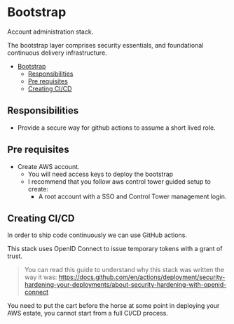 # Bootstrap

Account administration stack.

The bootstrap layer comprises security essentials, and foundational continuous delivery infrastructure.

- [Bootstrap](#bootstrap)
  - [Responsibilities](#responsibilities)
  - [Pre requisites](#pre-requisites)
  - [Creating CI/CD](#creating-cicd)

## Responsibilities

- Provide a secure way for github actions to assume a short lived role.

## Pre requisites

- Create AWS account.
  - You will need access keys to deploy the bootstrap
  - I recommend that you follow aws control tower guided setup to create:
    - A root account with a SSO and Control Tower management login.

## Creating CI/CD

In order to ship code continuously we can use GitHub actions.

This stack uses OpenID Connect to issue temporary tokens with a grant of trust.

>You can read this guide to understand why this stack was written the way it was: https://docs.github.com/en/actions/deployment/security-hardening-your-deployments/about-security-hardening-with-openid-connect

You need to put the cart before the horse at some point in deploying your AWS estate, you cannot start from a full CI/CD process.



